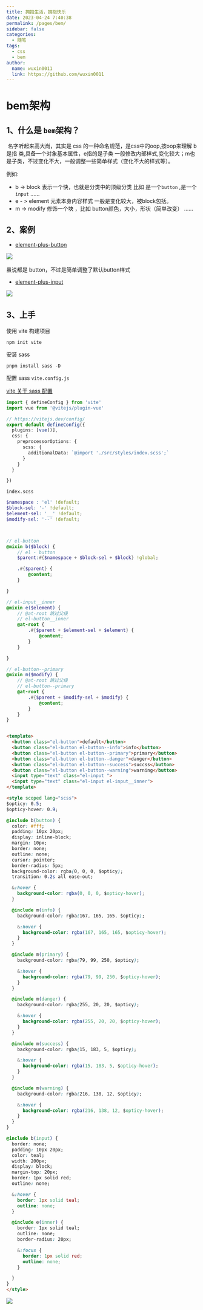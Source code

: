 ```yaml
---
title: 拥抱生活，拥抱快乐
date: 2023-04-24 7:40:38
permalink: /pages/bem/
sidebar: false
categories: 
  - 随笔
tags: 
  - css
  - bem
author: 
  name: wuxin0011
  link: https://github.com/wuxin0011
---
```




# bem架构

## 1、什么是 `bem`架构？

​        名字听起来高大尚，其实是 css 的一种命名规范，是css中的oop,按oop来理解 b 是指 类,具备一个对象基本属性，e指的是子类 一般修改内部样式,变化较大；m也是子类，不过变化不大，一般调整一些简单样式（变化不大的样式等）。


例如:

* b -> block 表示一个快，也就是分类中的顶级分类 比如 是一个`button` ,是一个 `input` ……
* e - > element 元素本身内容样式 一般是变化较大，被block包括。
* m -> modify 修饰一个块 ，比如 button颜色，大小，形状（简单改变） ……


## 2、案例

* [element-plus-button](https://element-plus.org/zh-CN/component/button.html#%E5%9F%BA%E7%A1%80%E7%94%A8%E6%B3%95)

![](https://cdn.staticaly.com/gh/wuxin0011/blog-resource@main/bem/bem1.png)​

虽说都是 button，不过是简单调整了默认button样式


* [element-plus-input](https://element-plus.org/zh-CN/component/input.html#%E5%9F%BA%E7%A1%80%E7%94%A8%E6%B3%95)

![](https://cdn.staticaly.com/gh/wuxin0011/blog-resource@main/bem/bem3.png)​


## 3、上手

使用 vite 构建项目

```shell
npm init vite
```

安装 sass

```shell
pnpm install sass -D
```


配置 sass `vite.config.js`

[vite 关于 sass 配置 ](https://vitejs.dev/config/shared-options.html#css-preprocessoroptions)

```ts
import { defineConfig } from 'vite'
import vue from '@vitejs/plugin-vue'

// https://vitejs.dev/config/
export default defineConfig({
  plugins: [vue()],
  css: {
    preprocessorOptions: {
      scss: {
        additionalData: `@import './src/styles/index.scss';`
      }
    }
  }

})
```


`index.scss`

```scss
$namespace : 'el' !default;
$block-sel: '-' !default;
$element-sel: '__' !default;
$modify-sel: '--' !default;



// el-button
@mixin b($block) {
    // el - button
    $parent:#{$namespace + $block-sel + $block} !global;

    .#{$parent} {
        @content;
    }

}

// el-input__inner
@mixin e($element) {
    // @at-root 跳过父级
    // el-button__inner
    @at-root {
        .#{$parent + $element-sel + $element} {
            @content;
        }
    }

}

// el-button--primary
@mixin m($modify) {
    // @at-root 跳过父级
    // el-button--primary
    @at-root {
        .#{$parent + $modify-sel + $modify} {
            @content;
        }
    }
}
```



```html

<template>
  <button class="el-button">default</button>
  <button class="el-button el-button--info">info</button>
  <button class="el-button el-button--primary">primary</button>
  <button class="el-button el-button--danger">danger</button>
  <button class="el-button el-button--success">succss</button>
  <button class="el-button el-button--warning">warning</button>
  <input type="text" class="el-input ">
  <input type="text" class="el-input el-input__inner">
</template>

<style scoped lang="scss">
$opticy: 0.5;
$opticy-hover: 0.9;

@include b(button) {
  color: #fff;
  padding: 10px 20px;
  display: inline-block;
  margin: 10px;
  border: none;
  outline: none;
  cursor: pointer;
  border-radius: 5px;
  background-color: rgba(0, 0, 0, $opticy);
  transition: 0.2s all ease-out;

  &:hover {
    background-color: rgba(0, 0, 0, $opticy-hover);
  }

  @include m(info) {
    background-color: rgba(167, 165, 165, $opticy);

    &:hover {
      background-color: rgba(167, 165, 165, $opticy-hover);
    }
  }

  @include m(primary) {
    background-color: rgba(79, 99, 250, $opticy);

    &:hover {
      background-color: rgba(79, 99, 250, $opticy-hover);
    }
  }

  @include m(danger) {
    background-color: rgba(255, 20, 20, $opticy);

    &:hover {
      background-color: rgba(255, 20, 20, $opticy-hover);
    }
  }

  @include m(success) {
    background-color: rgba(15, 183, 5, $opticy);

    &:hover {
      background-color: rgba(15, 183, 5, $opticy-hover);
    }
  }

  @include m(warning) {
    background-color: rgba(216, 138, 12, $opticy);

    &:hover {
      background-color: rgba(216, 138, 12, $opticy-hover);
    }
  }
}

@include b(input) {
  border: none;
  padding: 10px 20px;
  color: teal;
  width: 200px;
  display: block;
  margin-top: 20px;
  border: 1px solid red;
  outline: none;

  &:hover {
    border: 1px solid teal;
    outline: none;
  }

  @include e(inner) {
    border: 1px solid teal;
    outline: none;
    border-radius: 20px;

    &:focus {
      border: 1px solid red;
      outline: none;
    }

  }
}
</style>
```



![](https://cdn.staticaly.com/gh/wuxin0011/blog-resource@main/bem/bem2.png)​
